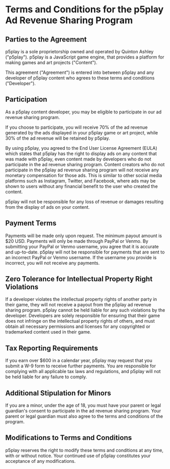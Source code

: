 # Terms and Conditions for the p5play Ad Revenue Sharing Program

## Parties to the Agreement

p5play is a sole proprietorship owned and operated by Quinton Ashley ("p5play"). p5play is a JavaScript game engine, that provides a platform for making games and art projects ("Content").

This agreement ("Agreement") is entered into between p5play and any developer of p5play content who agrees to these terms and conditions ("Developer").

## Participation

As a p5play content developer, you may be eligible to participate in our ad revenue sharing program.

If you choose to participate, you will receive 70% of the ad revenue generated by the ads displayed in your p5play game or art project, while 30% of the ad revenue will be retained by p5play.

By using p5play, you agreed to the End User License Agreement (EULA) which states that p5play has the right to display ads on any content that was made with p5play, even content made by developers who do not participate in the ad revenue sharing program. Content creators who do not participate in the p5play ad revenue sharing program will not receive any monetary compensation for those ads. This is similar to other social media platforms such as Instagram, Twitter, and Facebook, where ads may be shown to users without any financial benefit to the user who created the content.

p5play will not be responsible for any loss of revenue or damages resulting from the display of ads on your content.

## Payment Terms

Payments will be made only upon request. The minimum payout amount is $20 USD. Payments will only be made through PayPal or Venmo. By submitting your PayPal or Venmo username, you agree that it is accurate and up-to-date. p5play will not be responsible for payments that are sent to an incorrect PayPal or Venmo username. If the username you provide is incorrect, you will not receive any payments.

## Zero Tolerance for Intellectual Property Right Violations

If a developer violates the intellectual property rights of another party in their game, they will not receive a payout from the p5play ad revenue sharing program. p5play cannot be held liable for any such violations by the developer. Developers are solely responsible for ensuring that their game does not infringe on the intellectual property rights of others, and must obtain all necessary permissions and licenses for any copyrighted or trademarked content used in their game.

## Tax Reporting Requirements

If you earn over $600 in a calendar year, p5play may request that you submit a W-9 form to receive further payments. You are responsible for complying with all applicable tax laws and regulations, and p5play will not be held liable for any failure to comply.

## Additional Stipulation for Minors

If you are a minor, under the age of 18, you must have your parent or legal guardian's consent to participate in the ad revenue sharing program. Your parent or legal guardian must also agree to the terms and conditions of the program.

## Modifications to Terms and Conditions

p5play reserves the right to modify these terms and conditions at any time, with or without notice. Your continued use of p5play constitutes your acceptance of any modifications.
